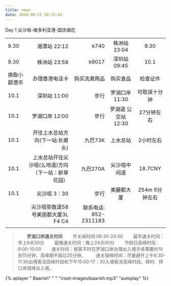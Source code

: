 ```yaml
---
title: news
date: 2018-09-22 20:15:41
---
```


Day 1 尖沙咀-维多利亚港-国庆烟花


|     |  |    | | |
| :------- | ----: | ---: | :---: | :---: |
|9.30|湘潭站 22:12 |k740 | 株洲站 23:04| 9.30|
|9.30|株洲站 23:58 |k9017| 深圳站 09:45| 10.1|
|换取小额港币|办理香港电话卡|购买洗漱用品|购买食品|检查证件|
|10.1|深圳站 11:00 | 步行| 罗湖口岸 11:30| 可耽误十分钟|
|10.1|罗湖口岸 12:00|步行 | 罗湖道 公交站 12:30 | 27分钟左右 |
|10.1|开往上水总站方向(下一站:长甫头)|九巴73K|上水总站|2小时左右|
|10.1|上水总站开往尖沙咀(么地道)方向（下一站：新翠花园）|九巴270A|尖沙咀中间道|18.7CNY|
|10.1|尖沙咀 3：30| 步行|美麗都大厦| 254m 5分钟左右|
||尖沙咀弥敦道58号美丽都大厦3L F4 C4| 联系电话: 852-2311183||
|||||

>　　**罗湖口岸通关时间**
>　　开关闸时间:06:30-24:00
>　　最早通关时间：早上6点30分
>　　最晚通关时间：晚上24点00分
>　　节假日高峰时段：9:00-10:00
>　　通关时间：旅客平时在罗湖口岸办理出入境手续需要约10到15分钟，高峰期不超过25分钟。
>　　通关错峰时间：尽量避开上午8:30-11:30出境客流高峰时段和下午15:00-17：30入境客流高峰时段，择时、择口岸错峰出入境。

{% aplayer " Baarish" " " "/root-images/baarish.mp3" "autoplay" %}